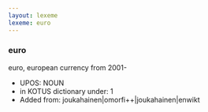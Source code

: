 ```yaml
---
layout: lexeme
lexeme: euro
---
```


###  euro

euro, european currency from 2001-
* UPOS:  NOUN
* in KOTUS dictionary under:  1
* Added from:  joukahainen|omorfi++|joukahainen|enwikt

